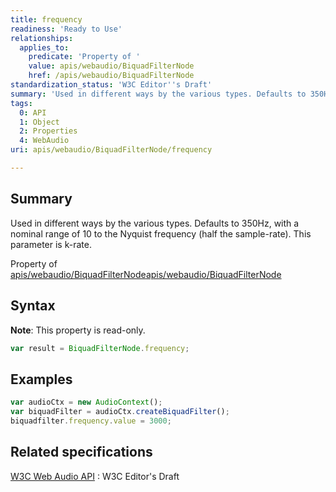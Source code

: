```yaml
---
title: frequency
readiness: 'Ready to Use'
relationships:
  applies_to:
    predicate: 'Property of '
    value: apis/webaudio/BiquadFilterNode
    href: /apis/webaudio/BiquadFilterNode
standardization_status: 'W3C Editor''s Draft'
summary: 'Used in different ways by the various types. Defaults to 350Hz, with a nominal range of 10 to the Nyquist frequency (half the sample-rate). This parameter is k-rate.'
tags:
  0: API
  1: Object
  2: Properties
  4: WebAudio
uri: apis/webaudio/BiquadFilterNode/frequency

---
```

## Summary

Used in different ways by the various types. Defaults to 350Hz, with a nominal range of 10 to the Nyquist frequency (half the sample-rate). This parameter is k-rate.

Property of [apis/webaudio/BiquadFilterNode](/apis/webaudio/BiquadFilterNode)[apis/webaudio/BiquadFilterNode](/apis/webaudio/BiquadFilterNode)

## Syntax

**Note**: This property is read-only.

``` js
var result = BiquadFilterNode.frequency;
```

## Examples

``` js
var audioCtx = new AudioContext();
var biquadFilter = audioCtx.createBiquadFilter();
biquadfilter.frequency.value = 3000;
```

## Related specifications

[W3C Web Audio API](http://webaudio.github.io/web-audio-api/)
:   W3C Editor's Draft
